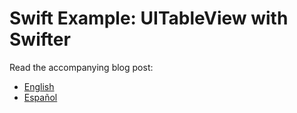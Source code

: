 Swift Example: UITableView with Swifter
======================================

Read the accompanying blog post:

- [English](http://www.swiftcast.tv/articles/build-a-simple-twitter-ios-app-with-swift)
- [Español](http://es.swiftcast.tv/articles/introduccion-a-swifter)

